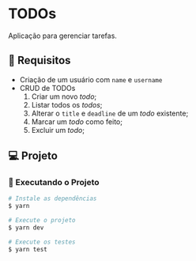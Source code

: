 # TODOs

Aplicação para gerenciar tarefas.

## :orange_book: Requisitos

- Criação de um usuário com `name` e `username`
- CRUD de TODOs
  1. Criar um novo *todo*;
  2. Listar todos os *todos*;
  3. Alterar o `title` e `deadline` de um *todo* existente;
  4. Marcar um *todo* como feito;
  5. Excluir um *todo*;

## :computer: Projeto

### :memo: Executando o Projeto

```bash
# Instale as dependências
$ yarn

# Execute o projeto
$ yarn dev

# Execute os testes
$ yarn test